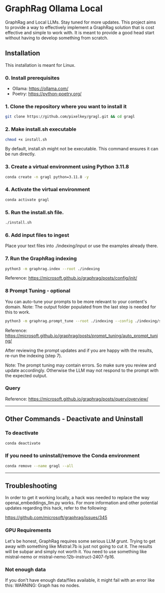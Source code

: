 # GraphRag Ollama Local

GraphRag and Local LLMs. Stay tuned for more updates.
This project aims to provide a way to effectively implement a GraphRag solution that is cost effective and simple to work with.
It is meant to provide a good head start without having to develop something from scratch.

## Installation
This installation is meant for Linux.

### 0. Install prerequisites

- Ollama: https://ollama.com/
- Poetry: https://python-poetry.org/

### 1. Clone the repository where you want to install it

```bash
git clone https://github.com/pixelkey/gragl.git && cd gragl
```

### 2. Make install.sh executable

```bash
chmod +x install.sh
```

By default, install.sh might not be executable. This command ensures it can be run directly.

### 3. Create a virtual environment using Python 3.11.8

```bash
conda create -n gragl python=3.11.8 -y
```

### 4. Activate the virtual environment

```bash
conda activate gragl
```

### 5. Run the install.sh file.

```bash
./install.sh
```

### 6. Add input files to ingest

Place your text files into ./indexing/input or use the examples already there.

### 7. Run the GraphRag indexing

```bash
python3 -m graphrag.index --root ./indexing
```
Reference: https://microsoft.github.io/graphrag/posts/config/init/

### 8 Prompt Tuning - optional
You can auto-tune your prompts to be more relevant to your content's domain.
Note: The output folder populated from the last step is needed for this to work.
```bash
python3 -m graphrag.prompt_tune --root ./indexing --config ./indexing/settings.yaml --no-entity-types
```
Reference: https://microsoft.github.io/graphrag/posts/prompt_tuning/auto_prompt_tuning/

After reviewing the prompt updates and if you are happy with the results, re-run the indexing (step 7).

Note: The prompt tuning may contain errors. So make sure you review and update accordingly. Otherwise the LLM may not respond to the prompt with the expected output.

### Query 
Reference: https://microsoft.github.io/graphrag/posts/query/overview/


---

## Other Commands - Deactivate and Uninstall

### To deactivate

```bash
conda deactivate
```

### If you need to uninstall/remove the Conda environment

```bash
conda remove --name gragl --all
```

---

## Troubleshooting

In order to get it working locally, a hack was needed to replace the way openai_embeddings_llm.py works. For more information and other potential updates regarding this hack, refer to the following:

https://github.com/microsoft/graphrag/issues/345

### GPU Requirements
Let's be honest, GraphRag requires some serious LLM grunt. Trying to get away with something like Mistral:7b is just not going to cut it.
The results will be subpar and simply not worth it. You need to use something like mistral-nemo or mistral-nemo:12b-instruct-2407-fp16.

### Not enough data
If you don't have enough data/files available, it might fail with an error like this:
WARNING: Graph has no nodes.